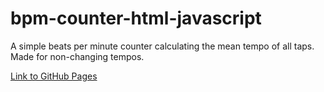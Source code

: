 # bpm-counter-html-javascript
A simple beats per minute counter calculating the mean tempo of all taps. Made for non-changing tempos.

[Link to GitHub Pages](https://erhed.github.io/bpm-counter-html-javascript/)
